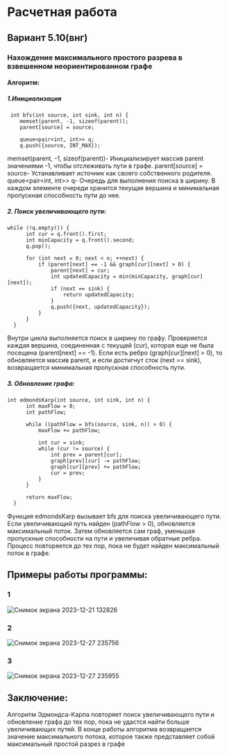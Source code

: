 # Расчетная работа

## Вариант 5.10(внг)

### Нахождение максимального простого разрева в взвешенном неориентированном графе

#### Алгоритм:

##### 1.Инициализация
```
 int bfs(int source, int sink, int n) {
    memset(parent, -1, sizeof(parent));
    parent[source] = source;

    queue<pair<int, int>> q;
    q.push({source, INT_MAX});
 ```

memset(parent, -1, sizeof(parent))- Инициализирует массив parent значениями -1, чтобы отслеживать пути в графе.
parent[source] = source- Устанавливает источник как своего собственного родителя.
queue<pair<int, int>> q- Очередь для выполнения поиска в ширину. В каждом элементе очереди хранится текущая вершина и минимальная пропускная способность пути до нее.
  ##### 2. Поиск увеличивающего пути:
  ```
while (!q.empty()) {
        int cur = q.front().first;
        int minCapacity = q.front().second;
        q.pop();

        for (int next = 0; next < n; ++next) {
            if (parent[next] == -1 && graph[cur][next] > 0) {
                parent[next] = cur;
                int updatedCapacity = min(minCapacity, graph[cur][next]);
                if (next == sink) {
                    return updatedCapacity;
                }
                q.push({next, updatedCapacity});
            }
        }
    }
```
Внутри цикла выполняется поиск в ширину по графу.
Проверяется каждая вершина, соединенная с текущей (cur), которая еще не была посещена (parent[next] == -1).
Если есть ребро (graph[cur][next] > 0), то обновляется массив parent, и если достигнут сток (next == sink), возвращается минимальная пропускная способность пути.
  ##### 3. Обновление графа:
  ```
int edmondsKarp(int source, int sink, int n) {
        int maxFlow = 0;
        int pathFlow;

        while ((pathFlow = bfs(source, sink, n)) > 0) {
            maxFlow += pathFlow;

            int cur = sink;
            while (cur != source) {
                int prev = parent[cur];
                graph[prev][cur] -= pathFlow;
                graph[cur][prev] += pathFlow;
                cur = prev;
            }
        }

        return maxFlow;
    }
```
  Функция edmondsKarp вызывает bfs для поиска увеличивающего пути.
Если увеличивающий путь найден (pathFlow > 0), обновляется максимальный поток.
Затем обновляется сам граф, уменьшая пропускные способности на пути и увеличивая обратные ребра.
Процесс повторяется до тех пор, пока не будет найден максимальный поток в графе.
## Примеры работы программы:

### 1
![Снимок экрана 2023-12-21 132826](https://github.com/iis-32170x/RPIIS/assets/144949092/c67810f4-cedb-45c4-aada-0d25395f7b0f)

### 2
![Снимок экрана 2023-12-27 235756](https://github.com/iis-32170x/RPIIS/assets/144949092/15d8737d-6f0d-46ce-af39-218211e461e9)

### 3
![Снимок экрана 2023-12-27 235955](https://github.com/iis-32170x/RPIIS/assets/144949092/3894bc01-17a2-4766-baa0-b903bbb2f287)

  ## Заключение:
  Алгоритм Эдмондса-Карпа повторяет поиск увеличивающего пути и обновление графа до тех пор, пока не удастся найти больше увеличивающих путей.
  В конце работы алгоритма возвращается значение максимального потока, которое также представляет собой максимальный простой разрез в графе
